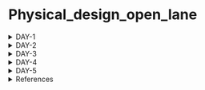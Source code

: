 # Physical_design_open_lane


<details>
<summary>DAY-1</summary>

### Introduction to package, chip, pads, core, die and IPs
This section explains about various terminology used in ASIC chip design. 

Let us consider Arduino board which is basic embedded toolkit used for embedded programming. This arduino board has a processor chip which contains multiple interfaces for various applications. 
Package refers to housing where integrated circuit is placed.
Chip is placed usually at centre of package where leads of package are connected  through thin wires.
Pads are placed to send or received signals from or to leads of package and core.
Core refers to actual circuit designed with particular components and technology process which handles the logic.
Die is base of chip on which entire integrated circuit is built and cut out off wafer.
IPs are kind of blackbox where functionality of circuit is known and not design. We usually use IPs where we reuse of existing code in the form of IPs.

### Introduction to open source ASIC design flow
At every level, from the transistor level to the architectural level, computer programmes are used to build both analog and digital electronics. These tools support chip designers from RTL to GDS.
We have tools like Openlane, Openroad as EDA tool. Process design kit is collection of files that is used to model a fabrication process for EDA tools for designing a IC. It contains design rules like DRC & LVS, device models, standard cell libraries and I/O libraries. Google joined hands with skywater to produce open source PDK in 130nm technology node.

We have following ASIC flow:

![Asic_flow](./Images/Asic_flow.png)

1. Synthesis: Converts RTL code to gate level netlist from standard cell libraries.

2. Floor & power planning: Decides partition between different system blocks and places I/O pads. We place power rails to provide power to various components of system.

3. PLacement: We place standard cells from netlist on decided floor plan.

4. Clock tree synthesis: We create a clock distribution network to deliver clock signals sequential part of system.

5. Routing: Interconnection of blocks using metal layers.

6. Final verification: We perform DRC-design rule check, Layout vs schematic check, Static timing analysis.

### Introduction to Open-lane

OpenLane is an automated RTL to GDSII flow based on several components including OpenROAD, Yosys, Magic, Netgen, CVC, SPEF-Extractor, KLayout and a number of custom scripts for design exploration and optimization. The flow performs all ASIC implementation steps from RTL all the way down to GDSII. 

![Openlane_flow](./Images/Openlane_flow.png)

### Various Open source tools in ASIC flow

RTL simulation: Iverilog & gtkwave

RTL synthesis & mapping: yosys

Floor planning : ioplacer

PLacement: OpenPD

STA: OpenSTA

clock tree synthesis: Triton CTS

Routing: TritonRoute

SPEF extraction: SPEF-extractor

DRC, GDS-II: Magic

LVS: Netgen

Circuit simulation: ngspice

### Openlane tool

We follow below steps to invoke the tool.
Go to openlane folder created in home folder.
```
make mount 
```

```
OpenLane Container (2264b12):/openlane$ ./flow.tcl -interactive
% package require openlane 0.9
```

![openlane_invoke](./Images/openlane_invoke.png)


Then prepare the design for RTl-GDS flow and run a synthesis command for picorv32a design as a sample. The picorv32a is present in design folder of openlane along with few other sample designs.
```
prep -design picorv32a
run_synthesis
```

Then we review result of synthesis flow. A folder by the name runs is created in picorv32a folder which contains folders related to ASIC flow like placement, synthesis, routing etc. We access report folder os synthesis and analyze the result as follows.

![picorv32a_dff_count](./Images/picorv32a_dff_count.png)


</details>

<details>
<summary>DAY-2</summary>

### Utilization factor and aspect ratio

Core is where actual circuit netlist is placed and die just encapsulates the core. We are interested to understand area, utilization factor and aspect ratio of core.

If we have any logical circuit, we assume it be a square based area, we try to determine the area of core where we can fit in out circuit. 

Area is simpliy the sum of product of width and height of standard cells and flip flops. 


Utilization factor is ratio of area occupied by netlist to total area of core. From this we find that, area of netlist and core is not always same. If this ratio is 1, then it is 100% utilization of core and no wastage of area.

```
Utilization factor = Area occupied by circuit / Area of core
```

Aspect ratio is ratio of height to width of core. If this ratio is 1, then is is means that core is square in shape.
```
Aspect ratio = Height of core / Width of core
```

### Concept of pre-placed cells

Let's consider that we have a circuit which performs a certain function in top level module. But, we will separate them into multiple blocks where interconnect each of them again through wires. The importance of this concept lies in the fact that we may have a functionality being implemented in multiple plcaes, we need not separately implement. We implement this block once and have multiple copies used for better & faster implementation. Some of these blocks found in market are memory, multiplexers, comparators and many more. These are called as pre-placed blocks.

![pre_placed_cells](./Images/pre_placed_cells.png)

### Decoupling capacitor

Decoupling capacitors are used to maintain stable supply to internal digita circuits. Without these, due to presence of wire resistance & inductance, the voltage represented by logic 1  or 0 might not be achieved due to noise margin of circuit. We want the voltage levels to lie within noise margin to able to distinguish between logic 1 & 0.

### Power planning

Power planning in chip design is an important aspect. Let us consider that we have circuit with on power supply. We have used decipuling capacitors for input ports to avoid destrcution of voltage levels. But is not possible to add these capacitors everywhere as it increases the size & feasible solution. Instead we increase the power supply given to chip so that particular logical part of circuit receives power from nearest power rail. Without this power planning, ground bounce where many points are discharging to single ground and voltage level of ground increases beyond noise marging causes ambiguity in logic level. Same concept applies to voltage drop where power voltage drops if many points in circuit draw power at same time.

### Pin placement
Pin placement refers to deciding input and output ports location on core. It decides delay and amount of wire requried to connect blocks. So it decides size of pins to provide power signal strength. We place these pins between space die and core border. This space does not contain any other cells of circuit.


### Floorplan of picorv32a

We perform floorplanning we use following command.
```
run_floorplan
```

![run_floorplan](./Images/run_floorplan.png)

Then we go to results folder of floorplan and open floorplan file .def in magic tool as shown below.
```
magic -T <techfile> lef read <lef_file> def read <def-file>
```

![picorv32a_floorplan](./Images/picorv32a_floorplan.png)

### Netlist binding and initial place design

After we design the system with netlist consisting of various cells, we consider these cells. These cells are taken from library where size & delay and other details associated with each cell. We take the floorplan performed in previous step for placement & routing. We place standard cells in a way similar to netlist like placing a cell closer to input port and placing another cell closer to output to have lesser delay. This is known as initial placement.


### Optimized placement using estimated wire-length and capacitance

In this stage, we estimate length & capacitance of wires to determine the optimized placement of cells. So if we have not maintained signal integrity, then we use buffers to reduce wire length and capacitance and have optimized placement.

### Placement step in openlane

Placement occurs in two stages: GLobal & detailed placement.
Global Placement: It finds optimal position for all cells which may not be legal and cells may overlap. Optimization is done through reduction of half parameter wire length.

Detailed Placement: It alters the position of cells post global placement so as to legalise them.

We peform placement in openlane as follows:
```
run_placement
```

![run_placement](./Images/run_placement.png)

![picorv32a_placement](./Images/picorv32a_placement.png)

### Cell design

Standard cell design flow involves the following:

-Inputs: PDKs, DRC & LVS rules, SPICE models, libraries, user-defined specifications.

-Design steps: Circuit design, Layout design (Art of layout Euler's path and stick diagram), Extraction of parasitics, Characterization (timing, noise, power).

-Outputs: CDL (circuit description language), LEF, GDSII, extracted SPICE netlist (.cir), timing, noise and power .lib file

### Standard cell characterisation

Standard cell characterization follows below step:

Logic (Boolean function)

Schematic (Connection pins only)

Netlist (Internal circuit made of transistors)

Netlist with parasitics

Physical Layout

Timing (Delays, hold and setup times, ...)

Power

Noise

We use software called GUNA to perform above characterization steps.

### Timing characterization parameters

We have timing threshold definitions as follows:

slew_low_rise_thr	20% value

slew_high_rise_thr	80% value

slew_low_fall_thr	20% value

slew_high_fall_thr	80% value

in_rise_thr	        50% value

in_fall_thr	        50% value

out_rise_thr	        50% value

out_fall_thr	        50% value


Propogation delay: Time difference between input waveform & output waveform crossing 50% of reference value.
Poor choice of threshold value can lead to negative delays.


</details>

<details>
<summary>DAY-3</summary>


### IO placer revision

![equi_pin_placement](./Images/equi_pin_placement.png)

Previously, we used equidistant value for IO pins in layout. Now we want to change to some other format, we edit environment variable and run floorplan flow again as follows:

```
set ::env(FP_IO_MODE) 2
```

![different_io](./Images/different_io.png)

### Spice deck

A SPICE deck includes information about the following:

Model description

Netlist description

Component connectivity

Component values

Capacitance load

Nodes

Simulation type and parameters

Libraries included

Following is Spice netlist for inverter.

![inverter](./Images/inverter.png)

```
.title CMOS inverter
.include 
M1 out in vdd vdd pmos w=0.375u l=0.25u
M2 out in 0 0 nmos w=0.375u l=0.25u
cload out 0 10f
Vdd vdd 0 2.5
Vin in 0 2.5

**control cmds
.op
.dc Vin 0 2.5 0.05
.plot v(out) vs v(in)
.end
```

We change width of pmos to 0.9375 then we get following characteristics with shifted threshold.



We compare as follows:

| Inverter wp=0.375 | Inverter wp=0.9375 |
| --- | --- |
| ![inverter_dc](./Images/inverter_dc.png) | ![inverter2_dc](./Images/inverter2_dc.png) |



### Switching characteristics

In this section, we try to understand switching characteristics ie rise delay & fall delay of inverter.

We use previous netlist and provide a pulse as input to determine rise & fall delay.

| PMOS W/L ratio | NMOS W/L ratio | Rise delay | Fall delay |
| --- | --- | --- | --- |
| Wp/Lp | Wn/Ln | 100.97ps | 49.61ps |
| Wp/Lp | 2Wn/Ln | 109.88ps | 32.03ps |
| Wp/Lp | 3Wn/Ln | 119.15ps | 23.721ps |

### Inverter layout

We git clone vsdstdcelldesign github repository for inverter layout.
```
git clone https://github.com/nickson-jose/vsdstdcelldesign.git
```
![inverter_layout](./Images/inverter_layout.png)

### 16 Fabrication of Mask CMOS
The following steps comprise the 16-mask CMOS process:

choosing a substrate: separating the substrate/body material.

Making a transistor's active region: SiO2 and Si3N4 etching and deposition, followed by photolithography, are used to isolate between active area pockets.

Ion implanation for the creation of the N- and P-wells: boron for the P-well and phosphorus for the N-well.

Photolithography processes are used to produce the NMOS and PMOS gates at the gate terminal.

LDD formation: LDD developed to counteract the hot electron effect.

In order to prevent channelling during implants, screen oxide is applied before aresenic is implanted, followed by annealing.

Local connection formation: HF etching is used to remove screen oxide. Ti is deposited for low-resistance connections.

Planarization of higher level metals using CMP, followed by TiN and Tungsten deposition. Top SiN layer for chip protection.

### Spice extraction & simulation

In this section, we will verify the logic implemented by layout by extracting spice netlist and performing simulation in ngspice.

In Tckon window of magic, we use following commands
```
extract all
ext2spice cthresh 0 rthresh 0
ext2spice
```
We have two files sky130_inv.ext & sky130_inv.spice created.

![ext2spice](./Images/ext2spice.png)


We perform ngspice simulation for extracted netlist.

Netlist:
```
* SPICE3 file created from sky130_inv.ext - technology: sky130A

.option scale=0.01u
.include ./libs/pshort.lib
.include ./libs/nshort.lib

//.subckt sky130_inv A Y VPWR VGND
M1000 Y A VPWR VPWR pshort_model.0 w=37 l=23
+  ad=1443 pd=152 as=1517 ps=156
M1001 Y A VGND VGND nshort_model.0 w=35 l=23
+  ad=1435 pd=152 as=1365 ps=148

VDD VPWR 0 3.3v
VSS VGND 0 0v
Va A VGND PULSE (0 3.3 0 0.1n 0.1n 2n 4n)

C0 VPWR A 0.07fF
C1 VPWR Y 0.11fF
C2 Y A 0.05fF
C3 Y VGND 2fF
C4 VPWR VGND 0.59fF
.end
```

```
ngspice sky130_inv.spice
tran 1n 20n
plot v(y) v(a)
```
![layout_simulation](./Images/layout_simulation.png)

We calculate Rise time, fall time, rise delay, fall delay & propogation delay.

Rise time: 63.44ps
Fall time: 42.68ps
Rise delay: 60.46ps
Fall delay: 25.58ps

### DRC violations

We try to understand DRC violations through examples.
Download sample magic layout files from following website.

```
wget http://opencircuitdesign.com/open_pdks/archive/drc_tests.tgz
tar xfz drc_tests.tgz
```

Now, open sample file as shown
```
magic -d XR met3.mag
```

Below is rules for me3 layer.

![rules](./Images/rules.png)

We use 'drc_why' command errors in layout as shown.

![m3_drc](./Images/m3_drc.png)

We use following commands to see metal cut as shown.

```
cif see VIA2
```

![m3_metal_cut](./Images/m3_metal_cut.png)

### Fixing poly.9 error in sky130A.tech file - lab

Open the poly.mag file in magic tool.

```
magic -d XR poly.mag
```

![poly9_before](./Images/poly9_before.png)

We find that distance between regular polysilicon & poly resistor should be 22um but it is showing 17um and still no errors . We should go to sky130A.tech file and modify as follows to detect this error.

In line 
```
spacing npres *nsd 480 touching_illegal \
	"poly.resistor spacing to N-tap < %d (poly.9)"
```

change to 

```
spacing npres allpolynonres 480 touching_illegal \
	"poly.resistor spacing to N-tap < %d (poly.9)"
```


Also,

```
spacing xhrpoly,uhrpoly,xpc alldiff 480 touching_illegal \

	"xhrpoly/uhrpoly resistor spacing to diffusion < %d (poly.9)"
```
change to

```
spacing xhrpoly,uhrpoly,xpc allpolynonres 480 touching_illegal \

	"xhrpoly/uhrpoly resistor spacing to diffusion < %d (poly.9)"
```

Again we load poly.mag file we find that it is detecting this erroe with DRC errors increased to 35 from 32.

![poly9_after](./Images/poly9_after.png)

</details>


<details>
<summary>DAY-4</summary>

### Converting grid info to track info

The requirement of ports is mentioned in track.info as shown below.

```
li1 X 0.23 0.46
li1 Y 0.17 0.34
met1 X 0.17 0.34
met1 Y 0.17 0.34
met2 X 0.23 0.46
met2 Y 0.23 0.46
met3 X 0.34 0.68
met3 Y 0.34 0.68
met4 X 0.46 0.92
met4 Y 0.46 0.92
met5 X 1.70 3.40
met5 Y 1.70 3.40
```
Before convergence, we grid as follows as:

![before_grid](./Images/before_grid.png)

To ensure that ports lie on the intersection point, the grid spacing in Magic (tkcon) must be changed to the li1 X and li1 Y values. After providing the command, we have following:
```
grid 0.46um 0.34um 0.23um 0.17um
```

![after_grid](./Images/after_grid.png)

### Conversion of magic layout to standard cell LEF file

Extraction of the LEF file for the cell comes next when the layout is completed. To help the placer and router tool, specific characteristics and definitions must be defined for the cell's pins. Ports are the macro's declared PINs, and in LEF files, a cell containing ports is written as a macro cell. Our goal is to extract LEF in a predetermined format from a configuration (in this case, a straightforward CMOS inverter). The first step is to define each port and assign the appropriate class and use characteristics to each port.

Below are steps to define a port :

First, open the.mag file for the design in the Magic Layout window. Next, select Edit >> Text to bring up a dialogue window. Use locali for port y & a, use metal 1 for vdd & gnd as shown in figures below.

![port_a](./Images/port_a.png)

![port_y](./Images/port_y.png)

![port_vdd](./Images/port_vdd.png)

![port_gnd](./Images/port_gnd.png)


Define the purpose of ports as follows in tkcon window:

```
port A class input
port A use signal

port Y class output
port Y use signal

port VPWR class inout
port VPWR use power

port VGND class inout
port VPWR use ground
```

We generate lef file by command:
```
lef write <name>
```
This generates sky130_vsdinv.lef file.

### Steps to include custom cell in ASIC design

We have created a custom standard cell in previous steps of an inverter. Copy lef file, sky130_fd_sc_hd_typical.lib, sky130_fd_sc_hd_slow.lib & sky130_fd_sc_hd_fast.lib to src folder of picorv32a from libs folder vsdstdcelldesign. Then modify the condif.tcl as follows.

```

# Design
set ::env(DESIGN_NAME) "picorv32a"

set ::env(VERILOG_FILES) "$::env(DESIGN_DIR)/src/picorv32a.v"

set ::env(CLOCK_PORT) "clk"
set ::env(CLOCK_NET) $::env(CLOCK_PORT)

set ::env(GLB_RESIZER_TIMING_OPTIMIZATIONS) {1}

set ::env(LIB_SYNTH) "$::env(OPENLANE_ROOT)/designs/picorv32a/src/sky130_fd_sc_hd__typical.lib"
set ::env(LIB_SLOWEST) "$::env(OPENLANE_ROOT)/designs/picorv32a/src/sky130_fd_sc_hd__slow.lib"
set ::env(LIB_FASTEST) "$::env(OPENLANE_ROOT)/designs/picorv32a/src/sky130_fd_sc_hd__fast.lib"
set ::env(LIB_TYPICAL) "$::env(OPENLANE_ROOT)/designs/picorv32a/src/sky130_fd_sc_hd__typical.lib"

set ::env(EXTRA_LEFS) [glob $::env(OPENLANE_ROOT)/designs/$::env(DESIGN_NAME)/src/*.lef]

set filename $::env(DESIGN_DIR)/$::env(PDK)_$::env(STD_CELL_LIBRARY)_config.tcl
if { [file exists $filename] == 1} {
	source $filename
}
```

To integrate standard cell in openlane flow, perform following commands:

```
set lefs [glob $::env(DESIGN_DIR)/src/*.lef]
add_lefs -src $lefs
```

### Delay tables

We observe that the buffer we insert to maintain signal integrity has some constraints. We observe that size of buffer in every level should have same size and have different delays depending on load driven by them. So VLSI engineers came up with concept of delay tables which consists of 2D array of values input slew & load capacitance defined for cell for different sizes. These delay tables became timing models. The algorithm takes these values and computes delay values. If delay is not available directly, it takes nearest data and determines through extrapolation.

![delay_table](./Images/delay_table.png)

### Openlane steps with custom standard cell

We perform synthesis and found that it has negative slack and met timing constraints.

We perform floorplan and find out custom cell included as follows.

![custom_cell_floorplan](./Images/custom_cell_floorplan.png)

We perform placement step as well.

![custom_cell_layout](./Images/custom_cell_layout.png)

### Setup & hold time concepts

It is here that we introduce SETUP and HOLD time. Setup time is defined as the minimum amount of time before the clock’s active edge that the data must be stable for it to be latched correctly. Any violation may cause incorrect data to be captured, which is known as setup violation.

![setup_time](./Images/setup_time.png)

Hold time is defined as the minimum amount of time after the clock’s active edge during which data must be stable. Violation in this case may cause incorrect data to be latched, which is known as a hold violation. Note that setup and hold time is measured with respect to the active clock edge only.

![hold_time](./Images/hold_time.png)

### Clock jitter concept

Circuitry in the clock generator, noise, changes in the power supply, interference from surrounding circuitry, etc. are the usual causes of clock jitter. The design margin called for in the timing closure specification includes jitter as a factor.


Period jitter is the difference between a clock signal's cycle time and the ideal period over a large number of randomly chosen cycles, such as 10K cycles. The clock period deviation can be supplied as either an average value across the chosen cycles (RMS value) or as the difference between the chosen group's highest and minimum deviations (peak-to-peak period jitter).

The difference between two consecutive clock cycles across a random number of clock cycles is known as cycle to cycle jitter, or C2C. (say 10K). Typically, this is described as the peak value for the random group.By doing so, the high frequency jitter can be calculated.

The effect being measured in the frequency domain is phase noise. In the frequency domain, phase noise is the representation of fast, short-lived, random variations in the phase of the waveform. These fluctuations can be converted into jitter values for digital design.

![clock_jitter](./Images/clock_jitter.png)

![timing](./Images/timing.png)

After putting command
```
set ::env(SYNTH_MAX_FANOUT) 4
```
we got positive slack in sta analysis.




### Clock tree synthesis

The goal of constructing a clock tree is to make sure that the clock input reaches all the elements and that there is no clock skew. The H-tree is one of the most used methods in CTS. If you have ever tried to reduce slack in a previous run, you may have noticed that the netlist has been changed by cell replacement techniques. Before trying to run a CTS in tritoncts tool.

The goal of the Clock Tree Synthesis is to reduce the routing resources of the clock signal, reduce the area of the clock repeaters, while maintaining a reasonable clock skew, reasonable clock latency, reasonable clock transition time, minimum Pulse Width, and duty cycle requirements for all the sequence elements in the design, and reasonable clock power within the spec. Clock Skew refers to the difference in the clock arrival time between two registers

Here is an example of bad tree

![bad_tree](./Images/bad_tree.png)


### Cross talk & cross net shielding

Crosstalk noise is noise generated on the clock network by aggressor nets surrounding the clock signal. This noise can delay or make the clock signal faster or even cause spurious transitions known as glitches. To maintain the signal integrity of the clock signal, physical designers protect the clock wires using a power net. They may also use NDR rules that route the clock signal by leaving one empty track next to the clock route. This helps to reduce the impact of noise on the clock network. The function of the clock signal is to control and synchronize trigger events within a synchronous design. Therefore, maintaining the signal integrity is essential to meet your design functional specification.

![glitch](./Images/glitch.png)


### Clock tree synthesis lab

We following command to run CTS in openlane:
```
run_cts
write_verilog ./designs/picorv32a/picorv32a_cts.v
```

Since clock buffers are added during the CTS run, buffer delays are now a factor, and real clocks will be used for the remainder of our research. Now, setup and hold time slacks may be examined in OpenROAD's post-CTS STA analysis for the openLANE flow:

open openroad tool using following in openlane command prompt.
```
openroad
```

![openroad](./Images/openroad.png)

```
read_lef ./designs/picorv32a/runs/RUN_2023.09.15_09.02.59/tmp/merged.nom.lef 
read_def ./designs/picorv32a/runs/RUN_2023.09.15_09.02.59/results/cts/picorv32a.def
write_db ./designs/picorv32a/picorv32a.db
read_verilog ./designs/picorv32a/picorv32a_cts.v
read_liberty $::env(LIB_SYNTH_COMPLETE)
read_sdc ./designs/picorv32a/runs/RUN_2023.09.15_09.02.59/results/cts/picorv32a.sdc
report_checks -path_delay min_max -format full_clock_expanded -digits 4
```

We can see that slack constraints are met.
![cts_slack_met](./Images/cts_slack_met.png)

</details>

<details>
<summary>DAY-5</summary>

### General Lee's Maze routing algorithm

![maze_algorithm](./Images/maze_algorithm.png)

1. Create an empty queue to hold the matrix's coordinates, and initialise it so that the source cell is marked as visited by having a distance from the source of 0 in the queue.

2. Start the BFS procedure by calling the source cell.

3. Set all the values in a boolean array to false and initialise it to have the same size as the input matrix. This is used to keep track of whether a coordinate has been visited.

4. Continue iterating until the queue is empty. Front cell to be released from the queue. If the target cell is reached, return. Otherwise, enqueue the cells and mark them as visited for each of the four cells that are immediately surrounding the current cell and have a cell value of 1

5. Return false if the destination is not reached after all queue elements have been processed.

### Design Rule check

A physical design technique called Design Rule Checking (DRC) is used to check whether a chip layout complies with a number of requirements set out by the semiconductor manufacturer. Each semiconductor manufacturing process will have its own set of guidelines and margins to ensure that normal manufacturing variability won't lead to chip failure.

Few types of DRCs:

Minimum width and spacing for metal

Minimum width and spacing for via

Fat wire Via keep out Enclosure

End of Line spacing

Minimum area

Over Max stack level

Wide metal jog

Misaligned Via wire

Different net spacing

Special notch spacing

Shorts violation

Different net Via cut spacing

Less than min edge length

### Power Distribution Network generation

Power Distribution Network generation is not a component of the floorplan run in OpenLANE, in contrast to the typical ASIC flow. After the CTS and post-CTS STA analyses, PDN must be prepared.

We use following command for power distribution network generation ie power and GND rails.
```
gen_pdn
```

![pdn](./Images/pdn.png)

gen_pdn – Generate a power distribution network
The power distribution network must use design_cts.def as the input def file. This creates a grid and band for Vdd and floor. These are placed around the standard cell. A standard cell is designed so that its height is a multiple of the distance between its Vdd and ground bar. The slope here is 2.72. Power can be supplied to standard cells only if the above conditions are met. The chip is powered via a power connection. There is one for Vdd and one for Gnd
Current flows from the pad to the ring through the through hole.
The strap is connected to the ring. The Vdd band is connected to the Vdd ring and the Gnd band is connected to the Gnd ring. Has horizontal and vertical support
Now we need to supply power from the tape to the standard cell. Straps are connected to standard cell rails
If a macro is present, the strap is attached to the macro's ring via the macro pad and her PDN for the macro is pre-created. Straps and rails have definitions. In this design, the tabs are on metal layers 4 and 5, and the standard cell bars are on metal layer 1. Connect layers with vias as needed.

### Routing

Routing is the process of physically connecting signal pins using metal layers. Following CTS and optimisation, routing is the phase in which precise connections between standard cells, macros, and I/O pins are made. The logical connections provided in the netlist are used to determine the creation of electrical connections in the layout utilising metals and vias. 

![routing](./Images/routing.png)

OpenLANE uses the TritonRoute tool for routing. There are 2 stages of routing:

1. Global routing: Routing region is divided into rectangle grids which are represented as course 3D routes (Fastroute tool).

2. Detailed routing: Finer grids and routing guides used to implement physical wiring (TritonRoute tool).

Running routing step in TritonRoute as part of openLANE flow:
```
run_routing
```



</details>

<details>
<summary>References</summary>

https://github.com/kunalg123/

https://openlane.readthedocs.io/en/latest/getting_started/installation/installation_ubuntu.html#installation-of-required-packages

https://github.com/The-OpenROAD-Project/OpenLane

https://vsdiat.com/

https://github.com/Devipriya1921/Physical_Design_Using_OpenLANE_Sky130

https://github.com/nickson-jose/vsdstdcelldesign

https://www.edn.com/understanding-the-basics-of-setup-and-hold-time/

https://vlsi.pro/clock-jitter/

https://anysilicon.com/clock-tree-synthesis/

https://www.codesdope.com/blog/article/lee-algorithm/

https://vlsi-backend-adventure.com/routing.html

https://semiengineering.com/knowledge_centers/eda-design/verification/design-rule-checking-drc/

https://www.design-reuse.com/articles/41504/design-rule-checks-drc-a-practical-view-for-28nm-technology.html

</details>
